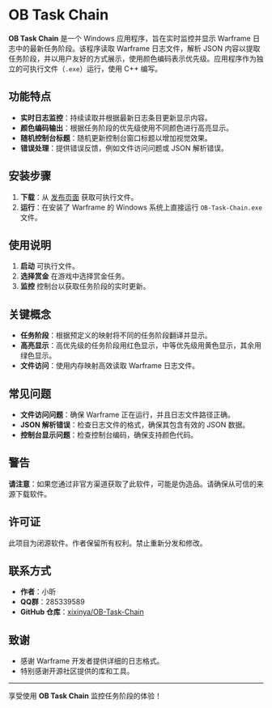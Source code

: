 # OB Task Chain

**OB Task Chain** 是一个 Windows 应用程序，旨在实时监控并显示 Warframe 日志中的最新任务阶段。该程序读取 Warframe 日志文件，解析 JSON 内容以提取任务阶段，并以用户友好的方式展示，使用颜色编码表示优先级。应用程序作为独立的可执行文件（`.exe`）运行，使用 C++ 编写。

## 功能特点

- **实时日志监控**：持续读取并根据最新日志条目更新显示内容。
- **颜色编码输出**：根据任务阶段的优先级使用不同颜色进行高亮显示。
- **随机控制台标题**：随机更新控制台窗口标题以增加视觉效果。
- **错误处理**：提供错误反馈，例如文件访问问题或 JSON 解析错误。

## 安装步骤

1. **下载**：从 [发布页面](https://github.com/xixinya/OB-Task-Chain/releases) 获取可执行文件。
2. **运行**：在安装了 Warframe 的 Windows 系统上直接运行 `OB-Task-Chain.exe` 文件。

## 使用说明

1. **启动** 可执行文件。
2. **选择赏金** 在游戏中选择赏金任务。
3. **监控** 控制台以获取任务阶段的实时更新。

## 关键概念

- **任务阶段**：根据预定义的映射将不同的任务阶段翻译并显示。
- **高亮显示**：高优先级的任务阶段用红色显示，中等优先级用黄色显示，其余用绿色显示。
- **文件访问**：使用内存映射高效读取 Warframe 日志文件。

## 常见问题

- **文件访问问题**：确保 Warframe 正在运行，并且日志文件路径正确。
- **JSON 解析错误**：检查日志文件的格式，确保其包含有效的 JSON 数据。
- **控制台显示问题**：检查控制台编码，确保支持颜色代码。

## 警告

**请注意**：如果您通过非官方渠道获取了此软件，可能是伪造品。请确保从可信的来源下载软件。

## 许可证

此项目为闭源软件。作者保留所有权利。禁止重新分发和修改。

## 联系方式

- **作者**：小昕
- **QQ群**：285339589
- **GitHub 仓库**：[xixinya/OB-Task-Chain](https://github.com/xixinya/OB-Task-Chain)

## 致谢

- 感谢 Warframe 开发者提供详细的日志格式。
- 特别感谢开源社区提供的库和工具。

---

享受使用 **OB Task Chain** 监控任务阶段的体验！
